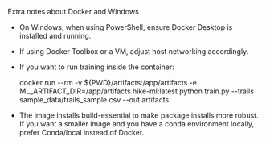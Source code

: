 Extra notes about Docker and Windows

- On Windows, when using PowerShell, ensure Docker Desktop is installed and running.
- If using Docker Toolbox or a VM, adjust host networking accordingly.
- If you want to run training inside the container:

  docker run --rm -v ${PWD}/artifacts:/app/artifacts -e ML_ARTIFACT_DIR=/app/artifacts hike-ml:latest python train.py --trails sample_data/trails_sample.csv --out artifacts

- The image installs build-essential to make package installs more robust. If you want a smaller image and you have a conda environment locally, prefer Conda/local instead of Docker.
